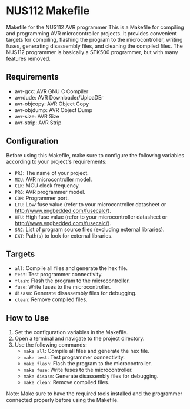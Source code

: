 # NUS112 Makefile

Makefile for the NUS112 AVR programmer
This is a Makefile for compiling and programming AVR microcontroller projects. It provides convenient targets for compiling, flashing the program to the microcontroller, writing fuses, generating disassembly files, and cleaning the compiled files.
The NUS112 programmer is basically a STK500 programmer, but with many features removed.  

## Requirements
- avr-gcc: AVR GNU C Compiler
- avrdude: AVR Downloader/UploaDEr
- avr-objcopy: AVR Object Copy
- avr-objdump: AVR Object Dump
- avr-size: AVR Size
- avr-strip: AVR Strip

## Configuration
Before using this Makefile, make sure to configure the following variables according to your project's requirements:

- `PRJ`: The name of your project.
- `MCU`: AVR microcontroller model.
- `CLK`: MCU clock frequency.
- `PRG`: AVR programmer model.
- `COM`: Programmer port.
- `LFU`: Low fuse value (refer to your microcontroller datasheet or http://www.engbedded.com/fusecalc/).
- `HFU`: High fuse value (refer to your microcontroller datasheet or http://www.engbedded.com/fusecalc/).
- `SRC`: List of program source files (excluding external libraries).
- `EXT`: Path(s) to look for external libraries.

## Targets
- `all`: Compile all files and generate the hex file.
- `test`: Test programmer connectivity.
- `flash`: Flash the program to the microcontroller.
- `fuse`: Write fuses to the microcontroller.
- `disasm`: Generate disassembly files for debugging.
- `clean`: Remove compiled files.

## How to Use
1. Set the configuration variables in the Makefile.
2. Open a terminal and navigate to the project directory.
3. Use the following commands:
   - `make all`: Compile all files and generate the hex file.
   - `make test`: Test programmer connectivity.
   - `make flash`: Flash the program to the microcontroller.
   - `make fuse`: Write fuses to the microcontroller.
   - `make disasm`: Generate disassembly files for debugging.
   - `make clean`: Remove compiled files.

Note: Make sure to have the required tools installed and the programmer connected properly before using the Makefile.
